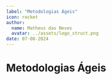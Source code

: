 ```yaml
---
label: "Metodologias Ágeis"
icon: rocket
author:
  name: Matheus das Neves
  avatar: ../assets/logo_struct.png
date: 07-08-2024
---
```


# Metodologias Ágeis

<!-- Falar o que é, vantagens, sua teoria e em outros arquivos dar exemplos de ferramentas para fazer essa organização (github, kanban etc) -->
